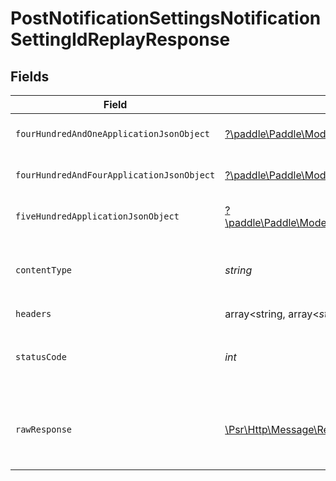 # PostNotificationSettingsNotificationSettingIdReplayResponse


## Fields

| Field                                                                                                                                                                                                                                     | Type                                                                                                                                                                                                                                      | Required                                                                                                                                                                                                                                  | Description                                                                                                                                                                                                                               |
| ----------------------------------------------------------------------------------------------------------------------------------------------------------------------------------------------------------------------------------------- | ----------------------------------------------------------------------------------------------------------------------------------------------------------------------------------------------------------------------------------------- | ----------------------------------------------------------------------------------------------------------------------------------------------------------------------------------------------------------------------------------------- | ----------------------------------------------------------------------------------------------------------------------------------------------------------------------------------------------------------------------------------------- |
| `fourHundredAndOneApplicationJsonObject`                                                                                                                                                                                                  | [?\paddle\Paddle\Models\Operations\PostNotificationSettingsNotificationSettingIdReplayResponseBody](../../Models/Operations/PostNotificationSettingsNotificationSettingIdReplayResponseBody.md)                                           | :heavy_minus_sign:                                                                                                                                                                                                                        | General error response                                                                                                                                                                                                                    |
| `fourHundredAndFourApplicationJsonObject`                                                                                                                                                                                                 | [?\paddle\Paddle\Models\Operations\PostNotificationSettingsNotificationSettingIdReplayNotificationsResponseBody](../../Models/Operations/PostNotificationSettingsNotificationSettingIdReplayNotificationsResponseBody.md)                 | :heavy_minus_sign:                                                                                                                                                                                                                        | General error response                                                                                                                                                                                                                    |
| `fiveHundredApplicationJsonObject`                                                                                                                                                                                                        | [?\paddle\Paddle\Models\Operations\PostNotificationSettingsNotificationSettingIdReplayNotificationsResponseResponseBody](../../Models/Operations/PostNotificationSettingsNotificationSettingIdReplayNotificationsResponseResponseBody.md) | :heavy_minus_sign:                                                                                                                                                                                                                        | General error response                                                                                                                                                                                                                    |
| `contentType`                                                                                                                                                                                                                             | *string*                                                                                                                                                                                                                                  | :heavy_check_mark:                                                                                                                                                                                                                        | HTTP response content type for this operation                                                                                                                                                                                             |
| `headers`                                                                                                                                                                                                                                 | array<string, array<*string*>>                                                                                                                                                                                                            | :heavy_check_mark:                                                                                                                                                                                                                        | N/A                                                                                                                                                                                                                                       |
| `statusCode`                                                                                                                                                                                                                              | *int*                                                                                                                                                                                                                                     | :heavy_check_mark:                                                                                                                                                                                                                        | HTTP response status code for this operation                                                                                                                                                                                              |
| `rawResponse`                                                                                                                                                                                                                             | [\Psr\Http\Message\ResponseInterface](https://www.php-fig.org/psr/psr-7/#33-psrhttpmessageresponseinterface)                                                                                                                              | :heavy_check_mark:                                                                                                                                                                                                                        | Raw HTTP response; suitable for custom response parsing                                                                                                                                                                                   |